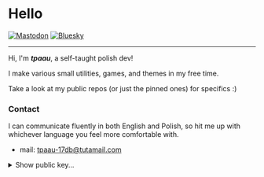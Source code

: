# Hello

[![Mastodon](https://img.shields.io/badge/-MASTODON-%232B90D9?style=for-the-badge&logo=mastodon&logoColor=white)](https://mastodon.social/@tpaau17db)
[![Bluesky](https://img.shields.io/badge/Bluesky-0285FF?style=for-the-badge&logo=Bluesky&logoColor=white)](https://bsky.app/profile/tpaau17db.mastodon.social.ap.brid.gy)

---

Hi, I'm ***tpaau***, a self-taught polish dev!

I make various small utilities, games, and themes in my free time.

Take a look at my public repos (or just the pinned ones) for specifics :)

### Contact
I can communicate fluently in both English and Polish, so hit me up with
whichever language you feel more comfortable with. 
- mail: tpaau-17db@tutamail.com

<details>
<summary>Show public key...</summary>

```
-----BEGIN PGP PUBLIC KEY BLOCK-----

mQINBGjqmoMBEADh4C/xEIF0yojhzbHZ0Bbva1JsiFKMM0vOAl1D7UuUCgcaoVe4
bD/H7B6vW3JWySp6p5eee6Cy7JjwRpEzgBVkoipE0X0YJJp9C2iZP6BHk7+hK9wq
3ShMYXzFjika/DsyOA0ySjBxmzhkcv+Yd4GlttvyhQ0H9NyXyzEzHWU7kZXAEnM5
XX8iUBjL6PkFSgylyyCovlzGLnP7KqIRdA30UHR+I+KsTJ7xzvSuH5qJLxtEbQW7
nZenU385QxTjmkEnouK7FX6v959wbWeyu5bGOX8VKDdWZDS4gTk8hiIfCeGcd/7v
iLsL/QwdwozhTQNwqX9D8zeSJ52vJUvD3CqeH0oPRy9e/un8lQemtCBzUwGiXnAV
2Os6PuH13aWvA5XiLsiJsS4jNHnfku0vv5xBsN/RDLcpLLamF7/0YVaL6gkLxf06
+3U3herU4WqsZ1sUHMeh8kPOuyz+Nc/hOalq7Gu7aIWn9pdZD6ludbkqsb3iCXQ4
Hm9S/Jv0Bl1YY7Wz+FUPfOfbosxkKHtvkjE303TLLMWVwHgU0Ws3nOUCUQ7VGIzI
c/KbbW4splkeni3QLi8jAst5/J4J9xstMKxVJVrNV7Ee3tt15au/OBT8IN9x/qwr
CTkTZsA9DI9a30ZY0UyzhlNUaJv1UVoR+P7CqpHgPKErxnPx53Re4M9B8QARAQAB
tB90cGFhdSA8dHBhYXUtMTdkYkB0dXRhbWFpbC5jb20+iQJRBBMBCgA7FiEEJezW
h6F+X6n0Mi9jM7rcC//XQkEFAmjqmoMCGwMFCwkIBwICIgIGFQoJCAsCBBYCAwEC
HgcCF4AACgkQM7rcC//XQkGbRA/9GQUwU/DNT8h5O6Dffv6v6LLjVJItboT6WCWT
ys1JkPWVYTKiBVY74YP5anNdSEiBPEvXPdtwSGQwzUmcO9VqLSnF1MiaCjkEiOEQ
VlPO7JumUEP1ilZdvTYBcFYAfp4sSHRGkg/NYlI5p29z2swTzfwOF6Tv0zm+IyDc
7L0zGnkj2N41qRhwmSx5kq+OmUg1dqDZuI6bSgHqJXTpgBumopOdHidIpLtip7Vy
96d5dP7zv5Rj5mytJOXM1YBTiG+7aGiNhoXANjRlj1lSfmNWnuy6DW8lKG5dahAK
Jc1dIU4JH337W6jnkCVaA+M7oT7Dboo3aYqbL3hELKd+a/DJrMUMkJ9nbcO+tWs+
MyZaX73AEJv1jvC6xKaL5/knqBlEnS++bnc+hKVYd+tiQurxDSbKbOu5BoVa7BeM
V58+JCA9DhBgpdB1yvVVKS+F1lSMLxaIfK0Z+T6slI5FFrwnuKPwn3MictzqD+2d
35bBjVVb0G5BEaPKN1HtflYPS5Rb0nvM3kzzLw5TOO6QJYPu4YElobFvfMTaXUd8
3GurNVw4T2QXUeuMgqumw04olOYuFj5C//VLx19h2NIHZbJlo70gpdW0lcJsdMlK
3XqhrPDQsaUw/JzKjgmAgSuins4UZeyZfvXC2sXUrbDWndJvmsP8JJPGt89/udhc
Lr+fWum5Ag0EaOqagwEQAJzOPD1FNsgdSxIFDXixox57RhCPRBdLDMUBWw4/zttC
DD4cooYFHr37VC7Bx0bUoqPPyrVjMHImwkHBf28Kypt5KQQduTuADLlZXX5b18So
o16ntOBlwcW1wc+WBEaFMZohP+zZhps6A5HsCeKnV/Shw7BDAh9OThzEi/cMhbBC
P2jtdXdf7VBZF9cv99FaarcPk4kQZSWA1+TUaVXXW6gGTisQusd+zd1SFSbQp720
QvnRiEat1xg3cbylmDYgSaetrxYwphPArksPPbQETvPuIKBLAMlfYSMKL1EmFtSE
BPL09jqby6y+T1lxXQix7OPcl4lnNH0/KzAiJUEHWK/tY1Rnt3W3zgXpf3TNdtgN
oqpUCPnxtbExWGo2/7duXYgnLexrWsNgy8UkRMOVYyRK70WeXvp8W1F3QnnZKujG
v8SGv1GdO1cMWoC33zX4PKhS4fcOn/NZgrPZdhUPn7uhEVKQKpTJTGskKAJ+3Q9q
+F4JnxKRsFBWY+9+1cyfuwPTiiHx62rQRF3uktvGoeNPNKsiv3Wb6zg8R4+CMwzv
H11vrxqhug4IOO/ArodUrc4yDILNsbLxGWufT5lQyG961lPm8avquF0YnofW/5nf
CYhWgQY43SCXBH8ndwT/kf4IRZBYSPKSkqSpMhTAH5EDpe25mvzYeNlP3zMF9v2z
ABEBAAGJAjYEGAEKACAWIQQl7NaHoX5fqfQyL2MzutwL/9dCQQUCaOqagwIbDAAK
CRAzutwL/9dCQRHHD/9py4V0C6OzIhR0hE+8b1WseCM8OC70c/d6iHx7ifLISAue
LAdNXdKCq1jTTnZgP+ftklRypHb1wZBsbPzfELclNkN9zIU3J2Z4nuHKaOi9p/Wq
Iflf1MCEceRY3x9n1Q3YwPDWm5LhYO6RY/DANcZnEi2L2OWBBwhQaG1bCm//iPZr
scAhyQN520ALFOltLOrlXUfnCOl5qiNJ59w3HV5swCnXrpbxLbSmNbyZPQyu0Ozh
NEpa8MLQRxRnUzwxxqr+pICJRjRMJhVm4L5vraGdhJP//vK/HJnQBQBCN4ba6aSz
ZBl5wkkwBPPv+BxuEUoRI09JOJZcM2djfDqmV9yN8j+LQbrvk1Fsslk5CGg0/scg
8jHvGGLGfTTjPbrjj8DX9fGaF/qf+yruGUTU9QLs0XFN9z6JziR9eiis0nKi6afM
Zh63Jaic19os6zfoasejVFCJ2ZQ1RUs7azjyYvWoXWiUHX8Y5tLLoow+VQeSwjrs
RosmFrwyNy2uj/q3EPqV4Ty6DhBuV7f+OY0gPrA9PhI/yLlDQ9Mah5M4r9FFayCF
GWx0ggAETpcqhojCR8vIjwMPmic3uU7H+IufZ0JI5sjuy8wTaAe6bUfm10/zspMc
DnO1xCBxzJlKgXyTQJGGDDHe2sakfAooR/fz9LKspWxInuXg1ov03pLS58k7Jw==
=KTWi
-----END PGP PUBLIC KEY BLOCK-----
```

</details>

